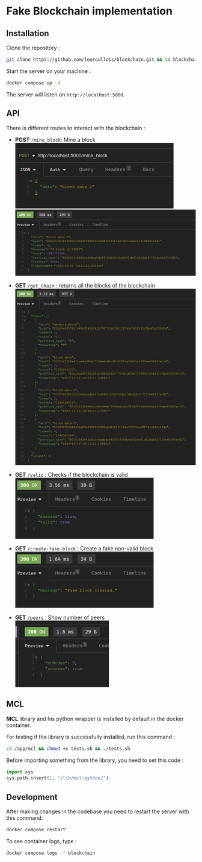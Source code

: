 # Fake Blockchain implementation

## Installation

Clone the repository :

```bash
git clone https://github.com/leoroullois/blockchain.git && cd blockchain
```

Start the server on your machine :
```bash
docker compose up -d
```

The server will listen on `http://localhost:5000`.

## API

There is different routes to interact with the blockchain :

- **POST** `/mine_block`: Mine a block
![Mine block](./images/mine_block_body.png)
![Mine block](./images/mine_block.png)


- **GET** `/get_chain` : returns all the blocks of the blockchain
![Get chain](./images/get_chain.png)


- **GET** `/valid` : Checks if the blockchain is valid
![Valid](./images/valid.png)


- **GET** `/create-fake-block` : Create a fake non-valid block
![Create fake block](./images/create-fake-block.png)

- **GET** `/peers` : Show number of peers
![Peers](./images/peers.png)

## MCL

**MCL** library and his python wrapper is installed by default in the docker container. 

For testing if the library is successfully installed, run this command :

```bash
cd /app/mcl && chmod +x tests.sh && ./tests.sh
```

Before importing something from the library, you need to set this code :
```python
import sys
sys.path.insert(1, "/lib/mcl-python/")
```


## Development

After making changes in the codebase you need to restart the server with this command:

```bash
docker compose restart
```

To see container logs, type :

```bash
docker compose logs -f blockchain
```
